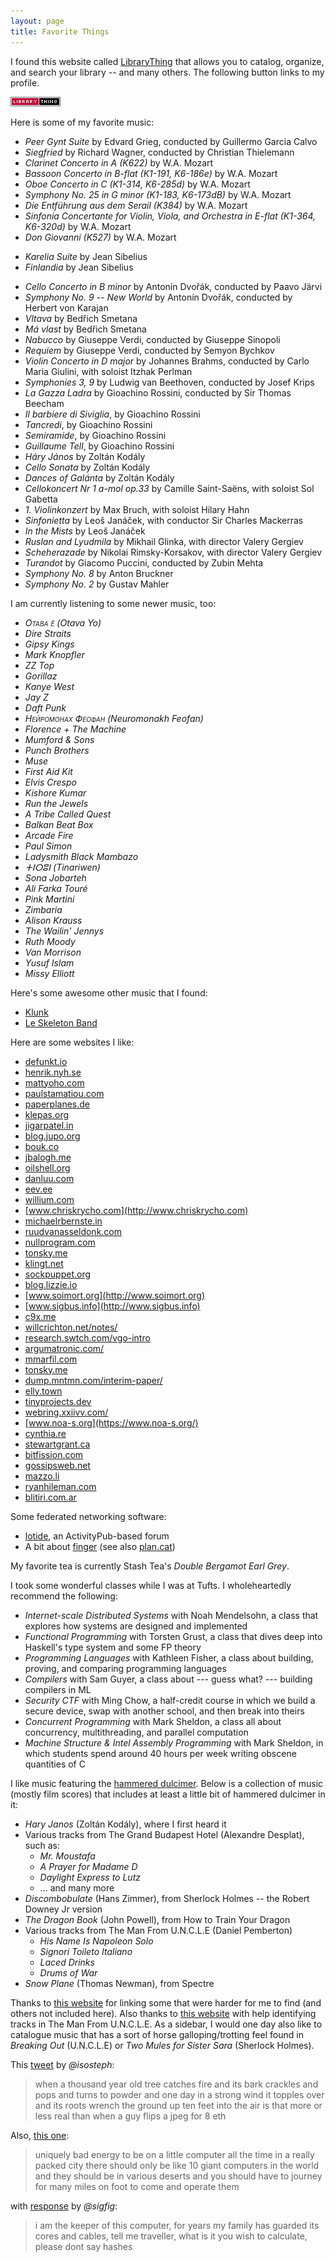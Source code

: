```yaml
---
layout: page
title: Favorite Things
---
```


I found this website called [LibraryThing](https://www.librarything.com/home)
that allows you to catalog, organize, and search your library -- and many
others. The following button links to my profile.

<a href="http://www.librarything.com/profile/tekknolagi">
  <img src="/assets/img/librarything.png" />
</a>

Here is some of my favorite music:

* *Peer Gynt Suite* by Edvard Grieg, conducted by Guillermo Garcia Calvo
* *Siegfried* by Richard Wagner, conducted by Christian Thielemann
* *Clarinet Concerto in A (K622)* by W.A. Mozart
* *Bassoon Concerto in B-flat (K1-191, K6-186e)* by W.A. Mozart
* *Oboe Concerto in C (K1-314, K6-285d)* by W.A. Mozart
* *Symphony No. 25 in G minor (K1-183, K6-173dB)* by W.A. Mozart
* *Die Entführung aus dem Serail (K384)* by W.A. Mozart
* *Sinfonia Concertante for Violin, Viola, and Orchestra in E-flat (K1-364,
  K6-320d)* by W.A. Mozart
* *Don Giovanni (K527)* by W.A. Mozart
- *Karelia Suite* by Jean Sibelius
- *Finlandia* by Jean Sibelius
* *Cello Concerto in B minor* by Antonín Dvořák, conducted by Paavo Järvi
* *Symphony No. 9 -- New World* by Antonín Dvořák, conducted by Herbert von
  Karajan
* *Vltava* by Bedřich Smetana
* *Má vlast* by Bedřich Smetana
* *Nabucco* by Giuseppe Verdi, conducted by Giuseppe Sinopoli
* *Requiem* by Giuseppe Verdi, conducted by Semyon Bychkov
* *Violin Concerto in D major* by Johannes Brahms, conducted by Carlo Maria
  Giulini, with soloist Itzhak Perlman
* *Symphonies 3, 9* by Ludwig van Beethoven, conducted by Josef Krips
* *La Gazza Ladra* by Gioachino Rossini, conducted by Sir Thomas Beecham
* *Il barbiere di Siviglia*, by Gioachino Rossini
* *Tancredi*, by Gioachino Rossini
* *Semiramide*, by Gioachino Rossini
* *Guillaume Tell*, by Gioachino Rossini
* *Háry János* by Zoltán Kodály
* *Cello Sonata* by Zoltán Kodály
* *Dances of Galánta* by Zoltán Kodály
* *Cellokoncert Nr 1 a-mol op.33* by Camille Saint-Saëns, with soloist Sol
  Gabetta
* *1. Violinkonzert* by Max Bruch, with soloist Hilary Hahn
* *Sinfonietta* by Leoš Janáček, with conductor Sir Charles Mackerras
* *In the Mists* by Leoš Janáček
* *Ruslan and Lyudmila* by Mikhail Glinka, with director Valery Gergiev
* *Scheherazade* by Nikolai Rimsky-Korsakov, with director Valery Gergiev
* *Turandot* by Giacomo Puccini, conducted by Zubin Mehta
* *Symphony No. 8* by Anton Bruckner
* *Symphony No. 2* by Gustav Mahler

I am currently listening to some newer music, too:

* <i style="font-variant: small-caps;">Отава ё</i> *(Otava Yo)*
* *Dire Straits*
* *Gipsy Kings*
* *Mark Knopfler*
* *ZZ Top*
* *Gorillaz*
* *Kanye West*
* *Jay Z*
* *Daft Punk*
* <i style="font-variant: small-caps;">Нейромонах Феофан</i> *(Neuromonakh Feofan)*
* *Florence + The Machine*
* *Mumford & Sons*
* *Punch Brothers*
* *Muse*
* *First Aid Kit*
* *Elvis Crespo*
* *Kishore Kumar*
* *Run the Jewels*
* *A Tribe Called Quest*
* *Balkan Beat Box*
* *Arcade Fire*
* *Paul Simon*
* *Ladysmith Black Mambazo*
* *ⵜⵏⵔⵓⵏ (Tinariwen)*
* *Sona Jobarteh*
* *Ali Farka Touré*
* *Pink Martini*
* *Zimbaria*
* *Alison Krauss*
* *The Wailin' Jennys*
* *Ruth Moody*
* *Van Morrison*
* *Yusuf Islam*
* *Missy Elliott*

Here's some awesome other music that I found:

* [Klunk](https://klunk.bandcamp.com/)
* [Le Skeleton Band](https://leskeletonband.bandcamp.com/)

Here are some websites I like:

* [defunkt.io](http://defunkt.io)
* [henrik.nyh.se](http://henrik.nyh.se)
* [mattyoho.com](http://mattyoho.com)
* [paulstamatiou.com](http://paulstamatiou.com)
* [paperplanes.de](http://paperplanes.de)
* [klepas.org](http://klepas.org)
* [jigarpatel.in](http://jigarpatel.in)
* [blog.jupo.org](http://blog.jupo.org)
* [bouk.co](http://bouk.co)
* [jbalogh.me](http://jbalogh.me)
* [oilshell.org](http://oilshell.org)
* [danluu.com](http://danluu.com)
* [eev.ee](http://eev.ee)
* [willium.com](http://willium.com)
* [www.chriskrycho.com](http://www.chriskrycho.com)
* [michaelrbernste.in](http://michaelrbernste.in)
* [ruudvanasseldonk.com](http://ruudvanasseldonk.com)
* [nullprogram.com](http://nullprogram.com)
* [tonsky.me](http://tonsky.me)
* [klingt.net](http://klingt.net)
* [sockpuppet.org](http://sockpuppet.org)
* [blog.lizzie.io](http://blog.lizzie.io)
* [www.soimort.org](http://www.soimort.org)
* [www.sigbus.info](http://www.sigbus.info)
* [c9x.me](http://c9x.me)
* [willcrichton.net/notes/](http://willcrichton.net/notes/)
* [research.swtch.com/vgo-intro](http://research.swtch.com/vgo-intro)
* [argumatronic.com/](http://argumatronic.com/)
* [mmarfil.com](http://mmarfil.com)
* [tonsky.me](http://tonsky.me)
* [dump.mntmn.com/interim-paper/](http://dump.mntmn.com/interim-paper/)
* [elly.town](http://elly.town)
* [tinyprojects.dev](http://tinyprojects.dev)
* [webring.xxiivv.com/](http://webring.xxiivv.com/)
* [www.noa-s.org](https://www.noa-s.org/)
* [cynthia.re](https://cynthia.re/)
* [stewartgrant.ca](http://www.stewartgrant.ca/hummingbirds/)
* [bitfission.com](http://bitfission.com/)
* [gossipsweb.net](https://gossipsweb.net/)
* [mazzo.li](https://mazzo.li/archive.html)
* [ryanhileman.com](http://ryanhileman.com/)
* [blitiri.com.ar](https://blitiri.com.ar/)

Some federated networking software:

* [lotide](https://hub.sr.ht/~vpzom/lotide/), an ActivityPub-based forum
* A bit about [finger](https://zserge.com/posts/small-web/) (see also [plan.cat](https://plan.cat/))

My favorite tea is currently Stash Tea's *Double Bergamot Earl Grey*.

I took some wonderful classes while I was at Tufts. I wholeheartedly recommend
the following:

* *Internet-scale Distributed Systems* with Noah Mendelsohn, a class that
  explores how systems are designed and implemented
* *Functional Programming* with Torsten Grust, a class that dives deep into
  Haskell's type system and some FP theory
* *Programming Languages* with Kathleen Fisher, a class about building,
  proving, and comparing programming languages
* *Compilers* with Sam Guyer, a class about --- guess what? --- building
  compilers in ML
* *Security CTF* with Ming Chow, a half-credit course in which we build a
  secure device, swap with another school, and then break into theirs
* *Concurrent Programming* with Mark Sheldon, a class all about concurrency,
  multithreading, and parallel computation
* *Machine Structure &amp; Intel Assembly Programming* with Mark Sheldon, in
  which students spend around 40 hours per week writing obscene quantities of C

I like music featuring the [hammered dulcimer](https://en.wikipedia.org/wiki/Hammered_dulcimer).
Below is a collection of music (mostly film scores) that includes at least a
little bit of hammered dulcimer in it:

* *Hary Janos* (Zoltán Kodály), where I first heard it
* Various tracks from The Grand Budapest Hotel (Alexandre Desplat), such as:
  * *Mr. Moustafa*
  * *A Prayer for Madame D*
  * *Daylight Express to Lutz*
  * ... and many more
* *Discombobulate* (Hans Zimmer), from Sherlock Holmes -- the Robert Downey Jr
  version
* *The Dragon Book* (John Powell), from How to Train Your Dragon
* Various tracks from The Man From U.N.C.L.E (Daniel Pemberton)
  * *His Name Is Napoleon Solo*
  * *Signori Toileto Italiano*
  * *Laced Drinks*
  * *Drums of War*
* *Snow Plane* (Thomas Newman), from Spectre

Thanks to [this website][cimbalom0] for linking some that were harder for me to
find (and others not included here). Also thanks to [this website][cimbalom1]
with help identifying tracks in The Man From U.N.C.L.E. As a sidebar, I would
one day also like to catalogue music that has a sort of horse
galloping/trotting feel found in *Breaking Out* (U.N.C.L.E) or *Two Mules for
Sister Sara* (Sherlock Holmes).

[cimbalom0]: https://web.archive.org/web/20200615181712/https://manufacturing.dustystrings.com/blog/hammered-dulcimer-film-scores
[cimbalom1]: http://web.archive.org/web/20191228224428/https://moviemusicuk.us/2015/08/17/the-man-from-u-n-c-l-e-daniel-pemberton/

This [tweet](https://twitter.com/isosteph/status/1433579813738987535) by
*@isosteph*:

> when a thousand year old tree catches fire and its bark crackles and pops and
> turns to powder and one day in a strong wind it topples over and its roots
> wrench the ground up ten feet into the air is that more or less real than
> when a guy flips a jpeg for 8 eth

Also, [this one](https://twitter.com/isosteph/status/1442679831213260803?s=20):

> uniquely bad energy to be on a little computer all the time in a really
> packed city there should only be like 10 giant computers in the world and
> they should be in various deserts and you should have to journey for many
> miles on foot to come and operate them

with [response](https://twitter.com/sigfig/status/1442680957060870148?s=20) by
*@sigfig*:

> i am the keeper of this computer, for years my family has guarded its cores
> and cables, tell me traveller, what is it you wish to calculate, please dont
> say hashes

